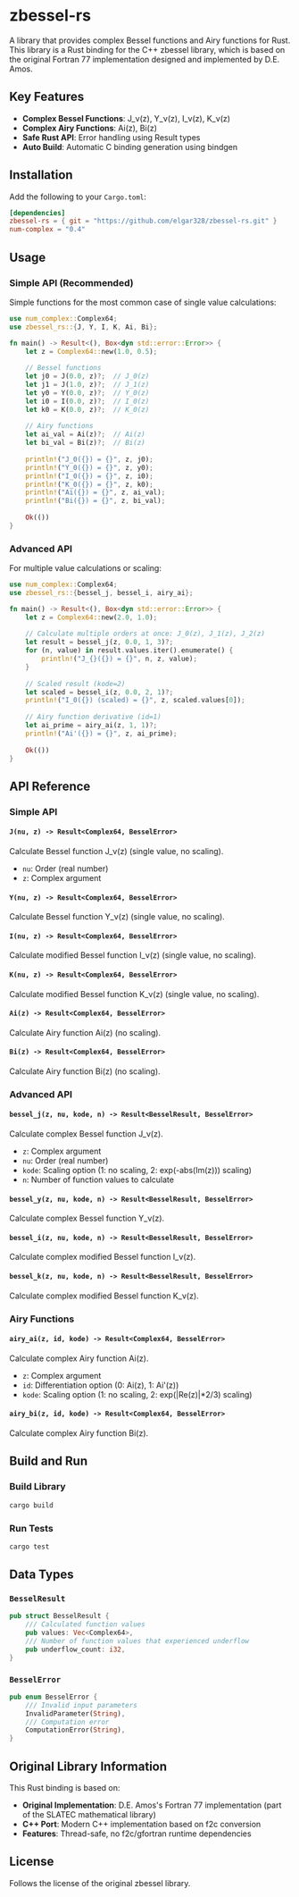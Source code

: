 # zbessel-rs

A library that provides complex Bessel functions and Airy functions for Rust. This library is a Rust binding for the C++ zbessel library, which is based on the original Fortran 77 implementation designed and implemented by D.E. Amos.

## Key Features

- **Complex Bessel Functions**: J_ν(z), Y_ν(z), I_ν(z), K_ν(z)
- **Complex Airy Functions**: Ai(z), Bi(z)
- **Safe Rust API**: Error handling using Result types
- **Auto Build**: Automatic C binding generation using bindgen

## Installation

Add the following to your `Cargo.toml`:

```toml
[dependencies]
zbessel-rs = { git = "https://github.com/elgar328/zbessel-rs.git" }
num-complex = "0.4"
```

## Usage

### Simple API (Recommended)

Simple functions for the most common case of single value calculations:

```rust
use num_complex::Complex64;
use zbessel_rs::{J, Y, I, K, Ai, Bi};

fn main() -> Result<(), Box<dyn std::error::Error>> {
    let z = Complex64::new(1.0, 0.5);
    
    // Bessel functions
    let j0 = J(0.0, z)?;  // J_0(z)
    let j1 = J(1.0, z)?;  // J_1(z)
    let y0 = Y(0.0, z)?;  // Y_0(z)
    let i0 = I(0.0, z)?;  // I_0(z)
    let k0 = K(0.0, z)?;  // K_0(z)
    
    // Airy functions
    let ai_val = Ai(z)?;  // Ai(z)
    let bi_val = Bi(z)?;  // Bi(z)
    
    println!("J_0({}) = {}", z, j0);
    println!("Y_0({}) = {}", z, y0);
    println!("I_0({}) = {}", z, i0);
    println!("K_0({}) = {}", z, k0);
    println!("Ai({}) = {}", z, ai_val);
    println!("Bi({}) = {}", z, bi_val);
    
    Ok(())
}
```

### Advanced API

For multiple value calculations or scaling:

```rust
use num_complex::Complex64;
use zbessel_rs::{bessel_j, bessel_i, airy_ai};

fn main() -> Result<(), Box<dyn std::error::Error>> {
    let z = Complex64::new(2.0, 1.0);
    
    // Calculate multiple orders at once: J_0(z), J_1(z), J_2(z)
    let result = bessel_j(z, 0.0, 1, 3)?;
    for (n, value) in result.values.iter().enumerate() {
        println!("J_{}({}) = {}", n, z, value);
    }
    
    // Scaled result (kode=2)
    let scaled = bessel_i(z, 0.0, 2, 1)?;
    println!("I_0({}) (scaled) = {}", z, scaled.values[0]);
    
    // Airy function derivative (id=1)
    let ai_prime = airy_ai(z, 1, 1)?;
    println!("Ai'({}) = {}", z, ai_prime);
    
    Ok(())
}
```

## API Reference

### Simple API

#### `J(nu, z) -> Result<Complex64, BesselError>`
Calculate Bessel function J_ν(z) (single value, no scaling).

- `nu`: Order (real number)
- `z`: Complex argument

#### `Y(nu, z) -> Result<Complex64, BesselError>`
Calculate Bessel function Y_ν(z) (single value, no scaling).

#### `I(nu, z) -> Result<Complex64, BesselError>`
Calculate modified Bessel function I_ν(z) (single value, no scaling).

#### `K(nu, z) -> Result<Complex64, BesselError>`
Calculate modified Bessel function K_ν(z) (single value, no scaling).

#### `Ai(z) -> Result<Complex64, BesselError>`
Calculate Airy function Ai(z) (no scaling).

#### `Bi(z) -> Result<Complex64, BesselError>`
Calculate Airy function Bi(z) (no scaling).

### Advanced API

#### `bessel_j(z, nu, kode, n) -> Result<BesselResult, BesselError>`
Calculate complex Bessel function J_ν(z).

- `z`: Complex argument
- `nu`: Order (real number)
- `kode`: Scaling option (1: no scaling, 2: exp(-abs(Im(z))) scaling)
- `n`: Number of function values to calculate

#### `bessel_y(z, nu, kode, n) -> Result<BesselResult, BesselError>`
Calculate complex Bessel function Y_ν(z).

#### `bessel_i(z, nu, kode, n) -> Result<BesselResult, BesselError>`
Calculate complex modified Bessel function I_ν(z).

#### `bessel_k(z, nu, kode, n) -> Result<BesselResult, BesselError>`
Calculate complex modified Bessel function K_ν(z).

### Airy Functions

#### `airy_ai(z, id, kode) -> Result<Complex64, BesselError>`
Calculate complex Airy function Ai(z).

- `z`: Complex argument
- `id`: Differentiation option (0: Ai(z), 1: Ai'(z))
- `kode`: Scaling option (1: no scaling, 2: exp(|Re(z)|*2/3) scaling)

#### `airy_bi(z, id, kode) -> Result<Complex64, BesselError>`
Calculate complex Airy function Bi(z).

## Build and Run

### Build Library
```bash
cargo build
```

### Run Tests
```bash
cargo test
```

## Data Types

### `BesselResult`
```rust
pub struct BesselResult {
    /// Calculated function values
    pub values: Vec<Complex64>,
    /// Number of function values that experienced underflow
    pub underflow_count: i32,
}
```

### `BesselError`
```rust
pub enum BesselError {
    /// Invalid input parameters
    InvalidParameter(String),
    /// Computation error
    ComputationError(String),
}
```

## Original Library Information

This Rust binding is based on:
- **Original Implementation**: D.E. Amos's Fortran 77 implementation (part of the SLATEC mathematical library)
- **C++ Port**: Modern C++ implementation based on f2c conversion
- **Features**: Thread-safe, no f2c/gfortran runtime dependencies

## License

Follows the license of the original zbessel library. 